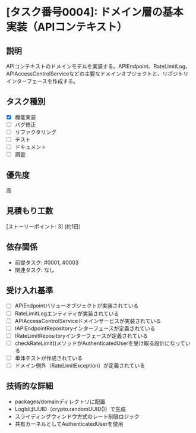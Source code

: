 # [タスク番号0004]: ドメイン層の基本実装（APIコンテキスト）

## 説明
APIコンテキストのドメインモデルを実装する。APIEndpoint、RateLimitLog、APIAccessControlServiceなどの主要なドメインオブジェクトと、リポジトリインターフェースを作成する。

## タスク種別
- [x] 機能実装
- [ ] バグ修正
- [ ] リファクタリング
- [ ] テスト
- [ ] ドキュメント
- [ ] 調査

## 優先度
高

## 見積もり工数
[ストーリーポイント: 3] (約1日)

## 依存関係
- 前提タスク: #0001, #0003
- 関連タスク: なし

## 受け入れ基準
- [ ] APIEndpointバリューオブジェクトが実装されている
- [ ] RateLimitLogエンティティが実装されている
- [ ] APIAccessControlServiceドメインサービスが実装されている
- [ ] IAPIEndpointRepositoryインターフェースが定義されている
- [ ] IRateLimitRepositoryインターフェースが定義されている
- [ ] checkRateLimit()メソッドがAuthenticatedUserを受け取る設計になっている
- [ ] 単体テストが作成されている
- [ ] ドメイン例外（RateLimitException）が定義されている

## 技術的な詳細
- packages/domainディレクトリに配置
- LogIdはUUID（crypto.randomUUID()）で生成
- スライディングウィンドウ方式のレート制限ロジック
- 共有カーネルとしてAuthenticatedUserを使用